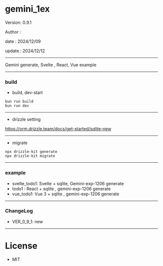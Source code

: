 ﻿# gemini_1ex

 Version: 0.9.1

 Author :
 
 date : 2024/12/09

 update : 2024/12/12 

***

Gemini generate, Svelte , React, Vue example

***
### build

* build, dev-start

```
bun run build
bun run dev
```
***
* drizzle setting

https://orm.drizzle.team/docs/get-started/sqlite-new

***
* migrate
```
npx drizzle-kit generate
npx drizzle-kit migrate
```

***
### example

* svelte_todo1: Svelte + sqlite, Gemini-exp-1206 generate
* todo1 : React + sqlite , gemini-exp-1206 generate
* vue_todo1: Vue 3 + sqlite , gemini-exp-1206 generate

***
### ChangeLog

* VER_0_9_1: new

*** 
# License

* MIT

